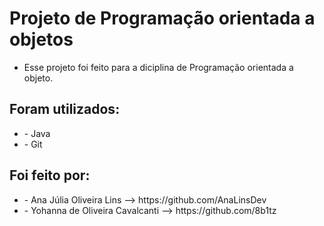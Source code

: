 <b><h1>Projeto de Programação orientada a objetos</h1></b>

- Esse projeto foi feito para a diciplina de Programação orientada a objeto.

<h2>Foram utilizados:</h2>
<ul>
<li>- Java</br></li>
<li>- Git</br></li>
</ul>

<h2>Foi feito por:</h2>
<ul>
  <li>- Ana Júlia Oliveira Lins --> https://github.com/AnaLinsDev </li>
  <li>- Yohanna de Oliveira Cavalcanti --> https://github.com/8b1tz </li>
</ul>

